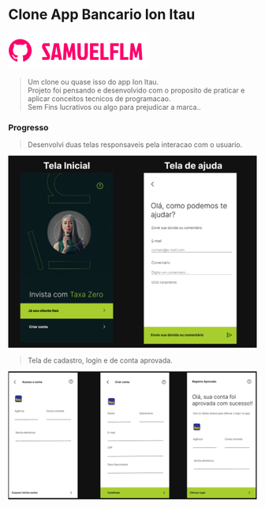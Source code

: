 # Clone App Bancario Ion Itau

<!---Esses são exemplos. Veja https://shields.io para outras pessoas ou para personalizar este conjunto de escudos. Você pode querer incluir dependências, status do projeto e informações de licença aqui--->

<img src="doc/img/logo.png" alt="logo_samuelflm">

> Um clone ou quase isso do app Ion Itau.<br>
> Projeto foi pensando e desenvolvido com o proposito de praticar e aplicar conceitos tecnicos de programacao.<br> Sem Fins lucrativos ou algo para prejudicar a marca..

### Progresso

> Desenvolvi duas telas responsaveis pela interacao com o usuario.

<img src="doc/img/interface.png" alt="interface">

> Tela de cadastro, login e de conta aprovada.

<img src="doc/img/interface3.png" alt="interface">